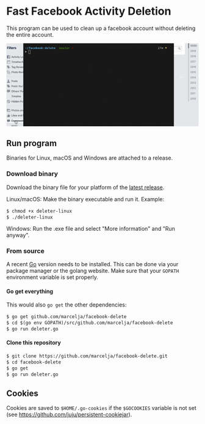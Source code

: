 # Fast Facebook Activity Deletion

This program can be used to clean up a facebook account without deleting the entire account.

![](demo.gif)

## Run program

Binaries for Linux, macOS and Windows are attached to a release.

### Download binary

Download the binary file for your platform of the [latest release](https://github.com/marcelja/facebook-delete/releases).

Linux/macOS: Make the binary executable and run it. Example:

```
$ chmod +x deleter-linux
$ ./deleter-linux
```

Windows: Run the .exe file and select "More information" and "Run anyway".

### From source

A recent [Go](https://golang.org/) version needs to be installed. This can be done via your package manager or the golang website. Make sure that your `GOPATH` environment variable is set properly.

#### Go get everything

This would also `go get` the other dependencies:
```
$ go get github.com/marcelja/facebook-delete
$ cd $(go env GOPATH)/src/github.com/marcelja/facebook-delete
$ go run deleter.go
```

#### Clone this repository

```
$ git clone https://github.com/marcelja/facebook-delete.git
$ cd facebook-delete
$ go get
$ go run deleter.go
```

## Cookies

Cookies are saved to `$HOME/.go-cookies` if the `$GOCOOKIES` variable is not set (see https://github.com/juju/persistent-cookiejar).

